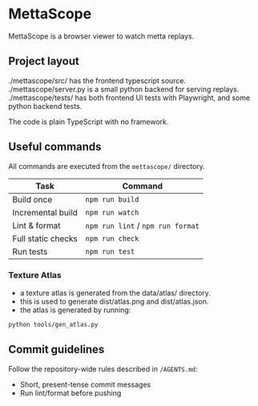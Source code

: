 # MettaScope

MettaScope is a browser viewer to watch metta replays.

## Project layout

./mettascope/src/ has the frontend typescript source.
./mettascope/server.py is a small python backend for serving replays.
./mettascope/tests/ has both frontend UI tests with Playwright, and some python backend tests.

The code is plain TypeScript with no framework.

## Useful commands

All commands are executed from the `mettascope/` directory.

| Task | Command |
|------|---------|
| Build once | `npm run build` |
| Incremental build | `npm run watch` |
| Lint & format | `npm run lint` / `npm run format` |
| Full static checks | `npm run check` |
| Run tests | `npm run test` |

### Texture Atlas

- a texture atlas is generated from the data/atlas/ directory.
- this is used to generate dist/atlas.png and dist/atlas.json.
- the atlas is generated by running:

```bash
python tools/gen_atlas.py
```

## Commit guidelines

Follow the repository-wide rules described in `/AGENTS.md`:

* Short, present-tense commit messages
* Run lint/format before pushing

